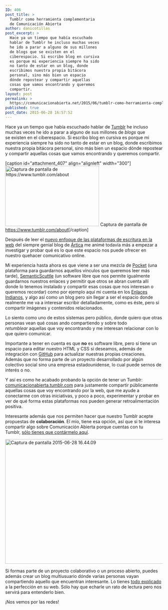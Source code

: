 ```yaml
---
ID: 406
post_title: >
  Tumblr como herramienta complementaria
  de Comunicación Abierta
author: danicotillas
post_excerpt: >
  Hace ya un tiempo que había escuchado
  hablar de Tumblr he incluso muchas veces
  he ido a parar a alguno de sus millones
  de blogs que se existen en el
  ciberespacio. Si escribo blog en cursiva
  es porque mi experiencia siempre ha sido
  no tanto de estar en un blog, donde
  escribimos nuestra propia bitácora
  personal, sino más bien un espacio
  dónde repostear y compartir aquellas
  cosas que vamos encontrando y queremos
  compartir.
layout: post
permalink: >
  https://comunicacionabierta.net/2015/06/tumblr-como-herramienta-complementaria-de-comunicacion-abierta/
published: true
post_date: 2015-06-28 16:57:52
---
```

Hace ya un tiempo que había escuchado hablar de <a href="www.tumblr.com">Tumblr</a> he incluso muchas veces he ido a parar a alguno de sus millones de <em>blogs</em> que se existen en el ciberespacio. Si escribo blog en cursiva es porque mi experiencia siempre ha sido no tanto de estar en un blog, donde escribimos nuestra propia bitácora personal, sino más bien un espacio dónde repostear y compartir aquellas cosas que vamos encontrando y queremos compartir.

[caption id="attachment_407" align="alignleft" width="300"]<a href="https://www.comunicacionabierta.net/wp-content/uploads/2015/06/Captura-de-pantalla-2015-06-28-16.40.22.png"><img class="wp-image-407 size-medium" src="https://www.comunicacionabierta.net/wp-content/uploads/2015/06/Captura-de-pantalla-2015-06-28-16.40.22-300x192.png" alt="Captura de pantalla de https://www.tumblr.com/about" width="300" height="192" /></a> Captura de pantalla de <a href="https://www.tumblr.com/about">https://www.tumblr.com/about</a>[/caption]

Después de leer el <a href="https://www.articaonline.com/2015/05/el-nuevo-enfoque-de-la-plataformas-de-escritura-en-la-web/">nuevo enfoque de las plataformas de escritura en la web</a> del siempre genial blog de <a href="www.articaonline.com">Ártica</a> me animé todavía más a empezar a investigar y probar qué es lo que este espacio nos puede ofrecer en nuestro quehacer comunicativo online.

Mi experiencia hasta ahora es que viene a ser una mezcla de <a href="www.getpocket.com">Pocket</a> (una plataforma para guardarnos aquellos vínculos que queremos leer más tarde), <a href="https://semanticscuttle.sourceforge.net">SemanticScuttle</a> (un software libre que nos permite igualmente guardarnos nuestros enlaces y permitir que otros se abran cuenta allí donde lo tenemos instalado y compartir esas cosas que nos interesan o queremos recordar) como por ejemplo aquí mi cuenta en los <a href="https://enlaces.lasindias.com/bookmarks.php/danicotillas">Enlaces Indianos</a>, y algo así como un blog pero sin llegar a ser el espacio donde realmente me va a interesar escribir detalladamente, como es éste, pero sí compartir imágenes y contenidos relacionados.

Lo siento como uno de estos sistemas pero público, donde quiero que otras personas vean qué cosas ando compartiendo y sobre todo <em>retumblear</em> aquellas que voy encontrando y me interesan relacionar con lo que quiero comunicar.

Importante a tener en cuenta es que <strong>no</strong> es software libre, pero sí tiene un espacio para editar nuestro HTML y CSS si deseamos, además de integración con <a href="https://www.tumblr.com/docs/es/github_integration">GitHub</a> para actualizar nuestras propias creaciones. Además que no forma parte de un proyecto desarrollado por algún colectivo social sino una empresa estadounidense, lo cual puede sernos de interés o no.

Y así es como he acabado probando la opción de tener un Tumblr: <a href="https://comunicacionabierta.tumblr.com">comunicacionabierta.tumblr.com</a> para justamente compartir públicamente aquellas cosas que voy encontrando por la web, que me ayude a conectarme con otras iniciativas, y poco a poco, experimentar y probar en ver de qué forma estas plataformas nos pueden generar retroalimentación positiva.

Interesante además que nos permiten hacer que nuestro Tumblr acepte propuestas de <strong>colaboración</strong>. El mío, tiene esa opción, así que si te interesa compartir algo sobre Comunicación Abierta porque cuentas con tu Tumblr, <a href="https://comunicacionabierta.tumblr.com/submit">sólo tienes que contármelo aquí</a>.

<a href="https://www.comunicacionabierta.tumblr.com"><img class="alignnone wp-image-409" src="https://www.comunicacionabierta.net/wp-content/uploads/2015/06/Captura-de-pantalla-2015-06-28-16.44.09-900x595.png" alt="Captura de pantalla 2015-06-28 16.44.09" width="600" height="397" /></a>

Si formas parte de un proyecto colaborativo o un proceso abierto, puedes además crear un blog multiusuario dónde varias personas vayan compartiendo aquello que encuentran interesante. Lo tienes <a href="https://www.tumblr.com/docs/es/blog_management">todo explicado</a> a la perfección en su web. Sólo hay que echarle un rato de lectura pero nos servirá para entenderlo bien.

¡Nos vemos por las redes!

&nbsp;